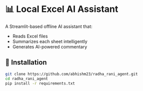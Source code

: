 # 📊 Local Excel AI Assistant

A Streamlit-based offline AI assistant that:
- Reads Excel files
- Summarizes each sheet intelligently
- Generates AI-powered commentary

## 🚀 Installation
```bash
git clone https://github.com/abhishm23/radha_rani_agent.git
cd radha_rani_agent
pip install -r requirements.txt